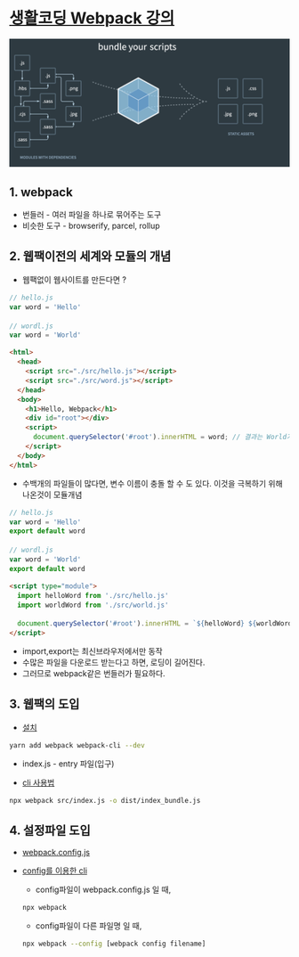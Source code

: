 # [생활코딩 Webpack 강의](https://www.youtube.com/playlist?list=PLuHgQVnccGMChcT9IKopFDoAIoTA-03DA)

![webpack](./assets/webpack.png)

## 1. webpack

* 번들러 - 여러 파일을 하나로 묶어주는 도구
* 비슷한 도구 - browserify, parcel, rollup

## 2. 웹팩이전의 세계와 모듈의 개념

* 웹팩없이 웹사이트를 만든다면 ?
```javascript
// hello.js
var word = 'Hello'

// wordl.js
var word = 'World'
```

```html
<html>
  <head>
    <script src="./src/hello.js"></script>
    <script src="./src/word.js"></script>
  </head>
  <body>
    <h1>Hello, Webpack</h1>
    <div id="root"></div>
    <script>
      document.querySelector('#root').innerHTML = word; // 결과는 World가 나옴
    </script>
  </body>
</html>
```

* 수백개의 파일들이 많다면, 변수 이름이 충돌 할 수 도 있다. 이것을 극복하기 위해 나온것이 모듈개념

```javascript
// hello.js
var word = 'Hello'
export default word

// wordl.js
var word = 'World'
export default word
```

```html
<script type="module">
  import helloWord from './src/hello.js'
  import worldWord from './src/world.js'

  document.querySelector('#root').innerHTML = `${helloWord} ${worldWord}`
</script>
```

* import,export는 최신브라우저에서만 동작
* 수많은 파일을 다운로드 받는다고 하면, 로딩이 길어진다.
* 그러므로 webpack같은 번들러가 필요하다.

## 3. 웹팩의 도입

* [설치](https://webpack.js.org/guides/getting-started/#basic-setup)
```bash
yarn add webpack webpack-cli --dev
```

* index.js - entry 파일(입구)

* [cli 사용법](https://webpack.js.org/api/cli/#usage-without-configuration-file)
```bash
npx webpack src/index.js -o dist/index_bundle.js
```

## 4. 설정파일 도입

* [webpack.config.js](https://webpack.js.org/configuration/#options)

* [config를 이용한 cli](https://webpack.js.org/api/cli/#configuration-options)
  * config파일이 webpack.config.js 일 때,
  ```bash
  npx webpack
  ```

  * config파일이 다른 파일명 일 때,
  ```bash
  npx webpack --config [webpack config filename]
  ```
